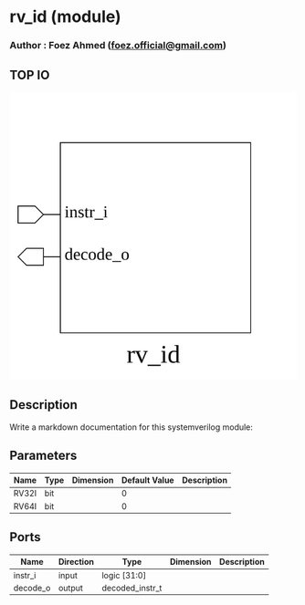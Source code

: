 # rv_id (module)

### Author : Foez Ahmed (foez.official@gmail.com)

## TOP IO
<img src="./rv_id_top.svg">

## Description

Write a markdown documentation for this systemverilog module:

## Parameters
|Name|Type|Dimension|Default Value|Description|
|-|-|-|-|-|
|RV32I|bit||0||
|RV64I|bit||0||

## Ports
|Name|Direction|Type|Dimension|Description|
|-|-|-|-|-|
|instr_i|input|logic [31:0]|||
|decode_o|output|decoded_instr_t|||
